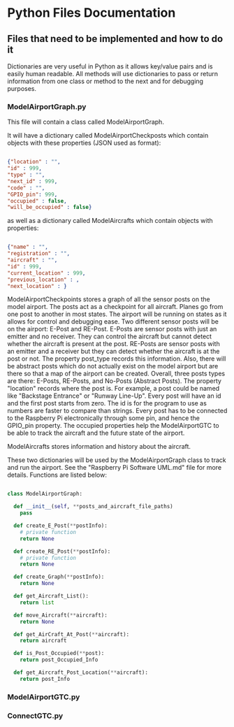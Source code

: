# Python Files Documentation

## Files that need to be implemented and how to do it

Dictionaries are very useful in Python as it allows key/value pairs and is easily human readable. All methods will use dictionaries to pass or return information from one class or method to the next and for debugging purposes.

### ModelAirportGraph.py

This file will contain a class called ModelAirportGraph.

It will have a dictionary called ModelAirportCheckposts which contain objects with these properties (JSON used as format):

```json

{"location" : "",
"id" : 999,
"type" : "",
"next_id" : 999,
"code" : "",
"GPIO_pin": 999,
"occupied" : false,
"will_be_occupied" : false}

```
as well as a dictionary called ModelAircrafts which contain objects with properties:


```json

{"name" : "",
"registration" : "",
"aircraft" : "",
"id" : 999,
"current_location" : 999,
"previous_location" : ,
"next_location" : }

```

ModelAirportCheckpoints stores a graph of all the sensor posts on the model airport. The posts act as a checkpoint for all aircraft. Planes go from one post to another in most states. The airport will be running on states as it allows for control and debugging ease. Two different sensor posts will be on the airport: E-Post and RE-Post. E-Posts are sensor posts with just an emitter and no receiver. They can control the aircraft but cannot detect whether the aircraft is present at the post. RE-Posts are sensor posts with an emitter and a receiver but they can detect whether the aircraft is at the post or not. The property post_type records this information. Also, there will be abstract posts which do not actually exist on the model airport but are there so that a map of the airport can be created. Overall, three posts types are there: E-Posts, RE-Posts, and No-Posts (Abstract Posts). The property "location" records where the post is. For example, a post could be named like "Backstage Entrance" or "Runway Line-Up". Every post will have an id and the first post starts from zero. The id is for the program to use as numbers are faster to compare than strings. Every post has to be connected to the Raspberry Pi electronically through some pin, and hence the GPIO_pin property. The occupied properties help the ModelAirportGTC to be able to track the aircraft and the future state of the airport.

ModelAircrafts stores information and history about the aircraft.

These two dictionaries will be used by the ModelAirportGraph class to track and run the airport. See the "Raspberry Pi Software UML.md" file for more details. Functions are listed below:

```python

class ModelAirportGraph:

  def __init__(self, **posts_and_aircraft_file_paths)
    pass

  def create_E_Post(**postInfo):
    # private function
    return None

  def create_RE_Post(**postInfo):
    # private function
    return None

  def create_Graph(**postInfo):
    return None

  def get_Aircraft_List():
    return list

  def move_Aircraft(**aircraft):
    return None

  def get_AirCraft_At_Post(**aircraft):
    return aircraft

  def is_Post_Occupied(**post):
    return post_Occupied_Info

  def get_Aircraft_Post_Location(**aircraft):
    return post_Info

```

### ModelAirportGTC.py



### ConnectGTC.py